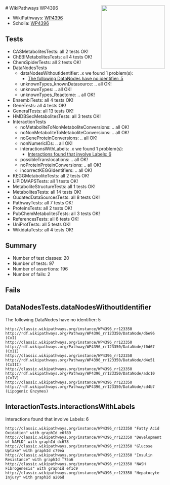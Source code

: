 <img style="float: right; width: 200px" src="https://upload.wikimedia.org/wikipedia/commons/thumb/8/83/Wplogo_with_text_500.png/640px-Wplogo_with_text_500.png" />
# WikiPathways WP4396

* WikiPathways: [WP4396](https://wikipathways.org/pathways/WP4396)
* Scholia: [WP4396](https://scholia.toolforge.org/wikipathways/WP4396)
## Tests
* CASMetabolitesTests: all 2 tests OK!
* ChEBIMetabolitesTests: all 4 tests OK!
* ChemSpiderTests: all 2 tests OK!
* DataNodesTests
    * dataNodesWithoutIdentifier: .x we found 1 problem(s):
        * [The following DataNodes have no identifier: 5](#d2d32fa4)
    * unknownTypes_knownDatasource: .. all OK!
    * unknownTypes: .. all OK!
    * unknownTypes_Reactome: .. all OK!
* EnsemblTests: all 4 tests OK!
* GeneTests: all 4 tests OK!
* GeneralTests: all 13 tests OK!
* HMDBSecMetabolitesTests: all 3 tests OK!
* InteractionTests
    * noMetaboliteToNonMetaboliteConversions: .. all OK!
    * noNonMetaboliteToMetaboliteConversions: .. all OK!
    * noGeneProteinConversions: .. all OK!
    * nonNumericIDs: .. all OK!
    * interactionsWithLabels: .x we found 1 problem(s):
        * [Interactions found that involve Labels: 6](#630d267d)
    * possibleTranslocations: .. all OK!
    * noProteinProteinConversions: .. all OK!
    * incorrectKEGGIdentifiers: .. all OK!
* KEGGMetaboliteTests: all 2 tests OK!
* LIPIDMAPSTests: all 1 tests OK!
* MetaboliteStructureTests: all 1 tests OK!
* MetabolitesTests: all 14 tests OK!
* OudatedDataSourcesTests: all 8 tests OK!
* PathwayTests: all 7 tests OK!
* ProteinsTests: all 2 tests OK!
* PubChemMetabolitesTests: all 3 tests OK!
* ReferencesTests: all 6 tests OK!
* UniProtTests: all 5 tests OK!
* WikidataTests: all 4 tests OK!


## Summary

* Number of test classes: 20
* Number of tests: 97
* Number of assertions: 196
* Number of fails: 2

## Fails

<a name="d2d32fa4" />

## DataNodesTests.dataNodesWithoutIdentifier

The following DataNodes have no identifier: 5
```
http://classic.wikipathways.org/instance/WP4396_rr123350 http://rdf.wikipathways.org/Pathway/WP4396_rr123350/DataNode/d6e96 (CxI)
http://classic.wikipathways.org/instance/WP4396_rr123350 http://rdf.wikipathways.org/Pathway/WP4396_rr123350/DataNode/f0d67 (CxII)
http://classic.wikipathways.org/instance/WP4396_rr123350 http://rdf.wikipathways.org/Pathway/WP4396_rr123350/DataNode/d4e51 (CxIII)
http://classic.wikipathways.org/instance/WP4396_rr123350 http://rdf.wikipathways.org/Pathway/WP4396_rr123350/DataNode/adc10 (CxIV)
http://classic.wikipathways.org/instance/WP4396_rr123350 http://rdf.wikipathways.org/Pathway/WP4396_rr123350/DataNode/cd4b7 (Lipogenic Enzymes)
```

<a name="630d267d" />

## InteractionTests.interactionsWithLabels

Interactions found that involve Labels: 6
```
http://classic.wikipathways.org/instance/WP4396_rr123350 "Fatty Acid Oxidation" with graphId e6f89
http://classic.wikipathways.org/instance/WP4396_rr123350 "Development of NAFLD" with graphId dc678
http://classic.wikipathways.org/instance/WP4396_rr123350 "Glucose Uptake" with graphId c79ea
http://classic.wikipathways.org/instance/WP4396_rr123350 "Insulin Resistance" with graphId f75a6
http://classic.wikipathways.org/instance/WP4396_rr123350 "NASH
Fibrogenesis" with graphId ef1c9
http://classic.wikipathways.org/instance/WP4396_rr123350 "Hepatocyte Injury" with graphId a206d
```

